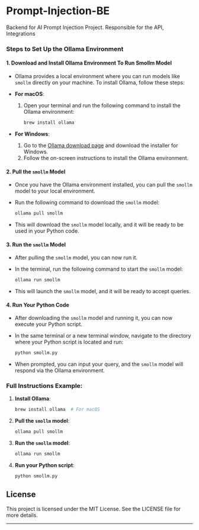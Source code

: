 # Prompt-Injection-BE
Backend for AI Prompt Injection Project. Responsible for the API, Integrations

### Steps to Set Up the Ollama Environment

#### 1. **Download and Install Ollama Environment To Run Smollm Model**
   - Ollama provides a local environment where you can run models like `smollm` directly on your machine. To install Ollama, follow these steps:

   - **For macOS**:
     1. Open your terminal and run the following command to install the Ollama environment:
        ```bash
        brew install ollama
        ```

   - **For Windows**:
     1. Go to the [Ollama download page](https://ollama.com) and download the installer for Windows.
     2. Follow the on-screen instructions to install the Ollama environment.

#### 2. **Pull the `smollm` Model**
   - Once you have the Ollama environment installed, you can pull the `smollm` model to your local environment.
   - Run the following command to download the `smollm` model:
     ```bash
     ollama pull smollm
     ```

   - This will download the `smollm` model locally, and it will be ready to be used in your Python code.

#### 3. **Run the `smollm` Model**
   - After pulling the `smollm` model, you can now run it.
   - In the terminal, run the following command to start the `smollm` model:
     ```bash
     ollama run smollm
     ```

   - This will launch the `smollm` model, and it will be ready to accept queries.

#### 4. **Run Your Python Code**
   - After downloading the `smollm` model and running it, you can now execute your Python script.

   - In the same terminal or a new terminal window, navigate to the directory where your Python script is located and run:
     ```bash
     python smollm.py
     ```

   - When prompted, you can input your query, and the `smollm` model will respond via the Ollama environment.

### Full Instructions Example:

1. **Install Ollama**:
   ```bash
   brew install ollama  # For macOS
   ```

2. **Pull the `smollm` model**:
   ```bash
   ollama pull smollm
   ```

3. **Run the `smollm` model**:
   ```bash
   ollama run smollm
   ```

4. **Run your Python script**:
   ```bash
   python smollm.py
   ```

## License

This project is licensed under the MIT License. See the LICENSE file for more details.

---